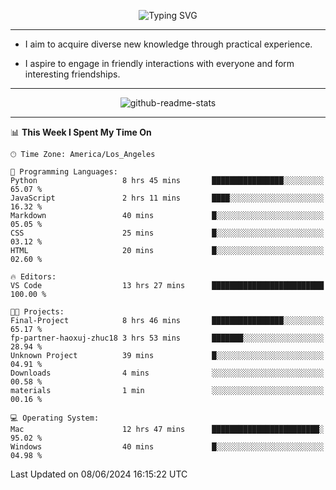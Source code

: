 <p align="center">
  <img src="https://readme-typing-svg.demolab.com?font=Fira+Code&weight=500&size=32&duration=2500&pause=1600&center=true&vCenter=true&random=false&width=1024&height=64&lines=Hi+there+%F0%9F%91%8B;I'm+delighted+you+could+make+it+here+%F0%9F%8E%89;I'm+Harry%2C+a+college+student+still+finding+my+way" alt="Typing SVG" />
</p>


---


- I aim to acquire diverse new knowledge through practical experience.

- I aspire to engage in friendly interactions with everyone and form interesting friendships.


---


<p align="center">
  <img src="https://github-readme-stats.vercel.app/api?username=Harry-Jing&show_icons=true" alt="github-readme-stats"/>
</p>


---

<!--START_SECTION:waka-->
📊 **This Week I Spent My Time On** 

```text
🕑︎ Time Zone: America/Los_Angeles

💬 Programming Languages: 
Python                   8 hrs 45 mins       ████████████████░░░░░░░░░   65.07 % 
JavaScript               2 hrs 11 mins       ████░░░░░░░░░░░░░░░░░░░░░   16.32 % 
Markdown                 40 mins             █░░░░░░░░░░░░░░░░░░░░░░░░   05.05 % 
CSS                      25 mins             █░░░░░░░░░░░░░░░░░░░░░░░░   03.12 % 
HTML                     20 mins             █░░░░░░░░░░░░░░░░░░░░░░░░   02.60 % 

🔥 Editors: 
VS Code                  13 hrs 27 mins      █████████████████████████   100.00 % 

🐱‍💻 Projects: 
Final-Project            8 hrs 46 mins       ████████████████░░░░░░░░░   65.17 % 
fp-partner-haoxuj-zhuc18 3 hrs 53 mins       ███████░░░░░░░░░░░░░░░░░░   28.94 % 
Unknown Project          39 mins             █░░░░░░░░░░░░░░░░░░░░░░░░   04.91 % 
Downloads                4 mins              ░░░░░░░░░░░░░░░░░░░░░░░░░   00.58 % 
materials                1 min               ░░░░░░░░░░░░░░░░░░░░░░░░░   00.16 % 

💻 Operating System: 
Mac                      12 hrs 47 mins      ████████████████████████░   95.02 % 
Windows                  40 mins             █░░░░░░░░░░░░░░░░░░░░░░░░   04.98 % 
```


 Last Updated on 08/06/2024 16:15:22 UTC
<!--END_SECTION:waka-->
